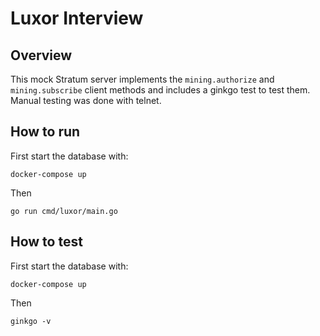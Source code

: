# Luxor Interview

## Overview

This mock Stratum server implements the `mining.authorize` and `mining.subscribe` client methods and includes a ginkgo test to test them. Manual testing was done with telnet.

## How to run

First start the database with:

`docker-compose up`

Then

`go run cmd/luxor/main.go`

## How to test

First start the database with:

`docker-compose up`

Then

`ginkgo -v`
